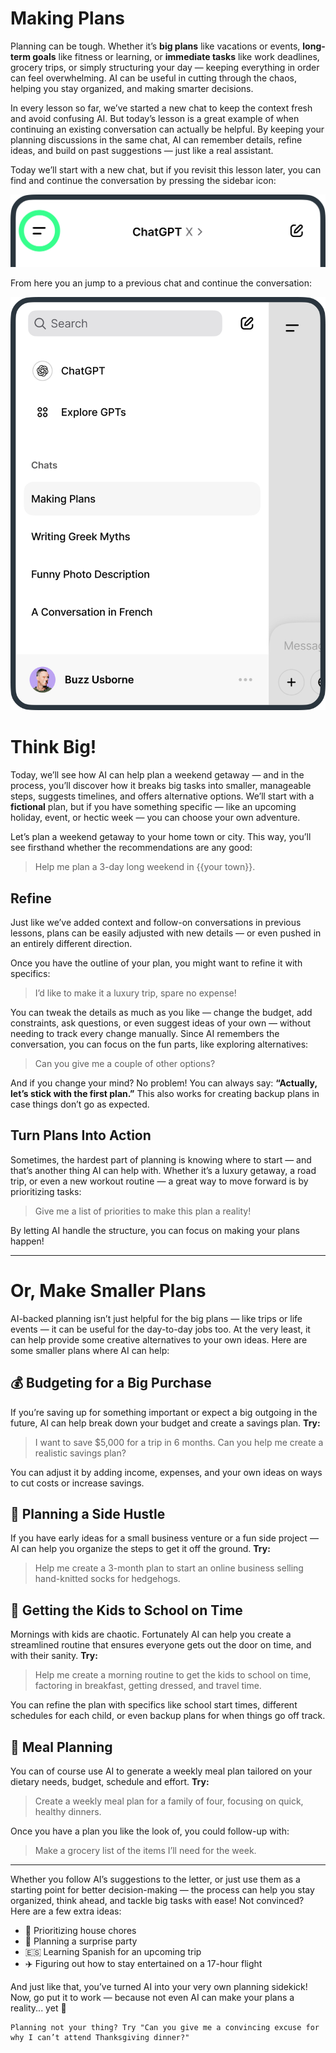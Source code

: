 # Making Plans
Planning can be tough. Whether it’s **big plans** like vacations or events, **long-term goals** like fitness or learning, or **immediate tasks** like work deadlines, grocery trips, or simply structuring your day — keeping everything in order can feel overwhelming. AI can be useful in cutting through the chaos, helping you stay organized, and making smarter decisions.

In every lesson so far, we’ve started a new chat to keep the context fresh and avoid confusing AI. But today’s lesson is a great example of when continuing an existing conversation can actually be helpful. By keeping your planning discussions in the same chat, AI can remember details, refine ideas, and build on past suggestions — just like a real assistant.

Today we’ll start with a new chat, but if you revisit this lesson later, you can find and continue the conversation by pressing the sidebar icon:

<picture>
  <source srcset="./assets/images/side-drawer-location-dark.png" media="(prefers-color-scheme:dark)">
  <img src="./assets/images/side-drawer-location.png">
</picture>

From here you an jump to a previous chat and continue the conversation:

<picture>
  <source srcset="./assets/images/side-drawer-dark.png" media="(prefers-color-scheme:dark)">
  <img src="./assets/images/side-drawer.png">
</picture>

# Think Big!
Today, we’ll see how AI can help plan a weekend getaway — and in the process, you’ll discover how it breaks big tasks into smaller, manageable steps, suggests timelines, and offers alternative options. We’ll start with a **fictional** plan, but if you have something specific — like an upcoming holiday, event, or hectic week — you can choose your own adventure.

Let’s plan a weekend getaway to your home town or city. This way, you’ll see firsthand whether the recommendations are any good:

> Help me plan a 3-day long weekend in {{your town}}.

## Refine
Just like we’ve added context and follow-on conversations in previous lessons, plans can be easily adjusted with new details — or even pushed in an entirely different direction.

Once you have the outline of your plan, you might want to refine it with specifics:

> I’d like to make it a luxury trip, spare no expense!

You can tweak the details as much as you like — change the budget, add constraints, ask questions, or even suggest ideas of your own — without needing to track every change manually. Since AI remembers the conversation, you can focus on the fun parts, like exploring alternatives:

> Can you give me a couple of other options?

And if you change your mind? No problem! You can always say: **“Actually, let’s stick with the first plan.”** This also works for creating backup plans in case things don’t go as expected.

## Turn Plans Into Action
Sometimes, the hardest part of planning is knowing where to start — and that’s another thing AI can help with. Whether it’s a luxury getaway, a road trip, or even a new workout routine — a great way to move forward is by prioritizing tasks:

> Give me a list of priorities to make this plan a reality!

By letting AI handle the structure, you can focus on making your plans happen!

---

# Or, Make Smaller Plans
AI-backed planning isn’t just helpful for the big plans — like trips or life events — it can be useful for the day-to-day jobs too. At the very least, it can help provide some creative alternatives to your own ideas. Here are some smaller plans where AI can help:

## 💰 Budgeting for a Big Purchase
If you’re saving up for something important or expect a big outgoing in the future, AI can help break down your budget and create a savings plan. **Try:**

> I want to save $5,000 for a trip in 6 months. Can you help me create a realistic savings plan?

You can adjust it by adding income, expenses, and your own ideas on ways to cut costs or increase savings.

## 🚀 Planning a Side Hustle
If you have early ideas for a small business venture or a fun side project — AI can help you organize the steps to get it off the ground. **Try:**

> Help me create a 3-month plan to start an online business selling hand-knitted socks for hedgehogs.

## 🎒 Getting the Kids to School on Time
Mornings with kids are chaotic. Fortunately AI can help you create a streamlined routine that ensures everyone gets out the door on time, and with their sanity. **Try:**

> Help me create a morning routine to get the kids to school on time, factoring in breakfast, getting dressed, and travel time.

You can refine the plan with specifics like school start times, different schedules for each child, or even backup plans for when things go off track.

## 🌮 Meal Planning
You can of course use AI to generate a weekly meal plan tailored on your dietary needs, budget, schedule and effort. **Try:**

> Create a weekly meal plan for a family of four, focusing on quick, healthy dinners.

Once you have a plan you like the look of, you could follow-up with:

> Make a grocery list of the items I’ll need for the week.

***

Whether you follow AI’s suggestions to the letter, or just use them as a starting point for better decision-making — the process can help you stay organized, think ahead, and tackle big tasks with ease! Not convinced? Here are a few extra ideas:

- 🧺 Prioritizing house chores
- 🎉 Planning a surprise party
- 🇪🇸 Learning Spanish for an upcoming trip
- ✈️ Figuring out how to stay entertained on a 17-hour flight

And just like that, you’ve turned AI into your very own planning sidekick! Now, go put it to work — because not even AI can make your plans a reality... yet 🚀

```
Planning not your thing? Try "Can you give me a convincing excuse for why I can’t attend Thanksgiving dinner?"
```

<!-- Read time: 5 mins -->